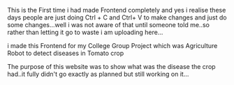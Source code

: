 This is the First time i had made Frontend completely and yes i realise these days people are just doing Ctrl + C and Ctrl+ V to make changes and just do some changes...well i was not aware of that until someone told me..so rather than letting it go to waste i am uploading here...

i made this Frontend for my College Group Project which was Agriculture Robot to detect diseases in Tomato crop

The purpose of this website was to show what was the disease the crop had..it fully didn't go exactly as planned but still working on it...
